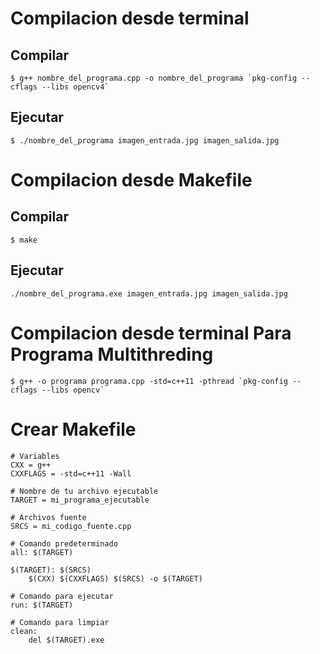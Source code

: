 # Compilacion desde terminal

## Compilar

```
$ g++ nombre_del_programa.cpp -o nombre_del_programa `pkg-config --cflags --libs opencv4`
```

## Ejecutar

```
$ ./nombre_del_programa imagen_entrada.jpg imagen_salida.jpg
```

# Compilacion desde Makefile

## Compilar

```
$ make
```

## Ejecutar

```
./nombre_del_programa.exe imagen_entrada.jpg imagen_salida.jpg
```

# Compilacion desde terminal Para Programa Multithreding

```
$ g++ -o programa programa.cpp -std=c++11 -pthread `pkg-config --cflags --libs opencv`

```

# Crear Makefile

```
# Variables
CXX = g++
CXXFLAGS = -std=c++11 -Wall

# Nombre de tu archivo ejecutable
TARGET = mi_programa_ejecutable

# Archivos fuente
SRCS = mi_codigo_fuente.cpp

# Comando predeterminado
all: $(TARGET)

$(TARGET): $(SRCS)
	$(CXX) $(CXXFLAGS) $(SRCS) -o $(TARGET)

# Comando para ejecutar
run: $(TARGET)

# Comando para limpiar
clean:
	del $(TARGET).exe
```
